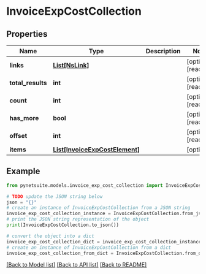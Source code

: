 # InvoiceExpCostCollection


## Properties

Name | Type | Description | Notes
------------ | ------------- | ------------- | -------------
**links** | [**List[NsLink]**](NsLink.md) |  | [optional] [readonly] 
**total_results** | **int** |  | [optional] [readonly] 
**count** | **int** |  | [optional] [readonly] 
**has_more** | **bool** |  | [optional] [readonly] 
**offset** | **int** |  | [optional] [readonly] 
**items** | [**List[InvoiceExpCostElement]**](InvoiceExpCostElement.md) |  | [optional] 

## Example

```python
from pynetsuite.models.invoice_exp_cost_collection import InvoiceExpCostCollection

# TODO update the JSON string below
json = "{}"
# create an instance of InvoiceExpCostCollection from a JSON string
invoice_exp_cost_collection_instance = InvoiceExpCostCollection.from_json(json)
# print the JSON string representation of the object
print(InvoiceExpCostCollection.to_json())

# convert the object into a dict
invoice_exp_cost_collection_dict = invoice_exp_cost_collection_instance.to_dict()
# create an instance of InvoiceExpCostCollection from a dict
invoice_exp_cost_collection_from_dict = InvoiceExpCostCollection.from_dict(invoice_exp_cost_collection_dict)
```
[[Back to Model list]](../README.md#documentation-for-models) [[Back to API list]](../README.md#documentation-for-api-endpoints) [[Back to README]](../README.md)


